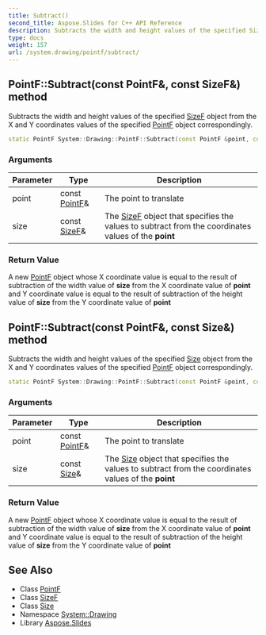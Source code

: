 ```yaml
---
title: Subtract()
second_title: Aspose.Slides for C++ API Reference
description: Subtracts the width and height values of the specified SizeF object from the X and Y coordinates values of the specified PointF object correspondingly.
type: docs
weight: 157
url: /system.drawing/pointf/subtract/
---
```

## PointF::Subtract(const PointF\&, const SizeF\&) method


Subtracts the width and height values of the specified [SizeF](../../sizef/) object from the X and Y coordinates values of the specified [PointF](../) object correspondingly.

```cpp
static PointF System::Drawing::PointF::Subtract(const PointF &point, const SizeF &size)
```


### Arguments

| Parameter | Type | Description |
| --- | --- | --- |
| point | const [PointF](../)\& | The point to translate |
| size | const [SizeF](../../sizef/)\& | The [SizeF](../../sizef/) object that specifies the values to subtract from the coordinates values of the **point** |

### Return Value

A new [PointF](../) object whose X coordinate value is equal to the result of subtraction of the width value of **size** from the X coordinate value of **point** and Y coordinate value is equal to the result of subtraction of the height value of **size** from the Y coordinate value of **point**

## PointF::Subtract(const PointF\&, const Size\&) method


Subtracts the width and height values of the specified [Size](../../size/) object from the X and Y coordinates values of the specified [PointF](../) object correspondingly.

```cpp
static PointF System::Drawing::PointF::Subtract(const PointF &point, const Size &size)
```


### Arguments

| Parameter | Type | Description |
| --- | --- | --- |
| point | const [PointF](../)\& | The point to translate |
| size | const [Size](../../size/)\& | The [Size](../../size/) object that specifies the values to subtract from the coordinates values of the **point** |

### Return Value

A new [PointF](../) object whose X coordinate value is equal to the result of subtraction of the width value of **size** from the X coordinate value of **point** and Y coordinate value is equal to the result of subtraction of the height value of **size** from the Y coordinate value of **point**

## See Also

* Class [PointF](../)
* Class [SizeF](../../sizef/)
* Class [Size](../../size/)
* Namespace [System::Drawing](../../)
* Library [Aspose.Slides](../../../)